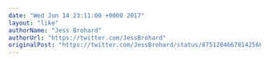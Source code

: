 ```yaml
---
date: "Wed Jun 14 23:11:00 +0000 2017"
layout: "like"
authorName: "Jess Brohard"
authorUrl: "https://twitter.com/JessBrohard"
originalPost: "https://twitter.com/JessBrohard/status/875128466781425665"
---
```


